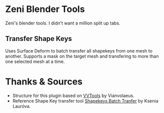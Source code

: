 # Zeni Blender Tools
Zeni's blender tools. I didn't want a million split up tabs. 

## Transfer Shape Keys
Uses Surface Deform to batch transfer all shapekeys from one mesh to another. Supports a mask on the target mesh and transfering to more than one selected mesh at a time.

# Thanks & Sources
- Structure for this plugin based on [VVTools](https://github.com/Vianvolaeus/VVtools) by Vianvolaeus.
- Reference Shape Key transfer tool [Shapekeys Batch Tranfer](https://cgxenon.gumroad.com/l/xxgto) by Ksenia Lauróva.